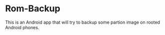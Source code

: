# Rom-Backup
This is an Android  app that will try to backup some partion image on rooted Android phones.
